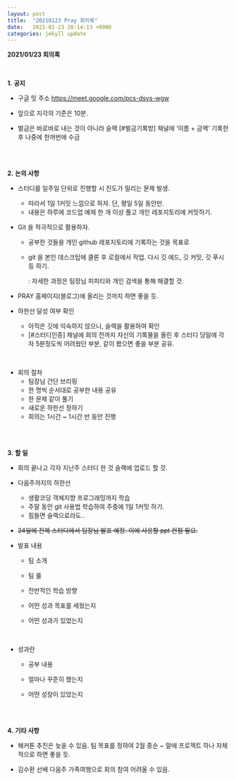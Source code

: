 ```yaml
---
layout: post
title:  "20210123 Pray 회의록"
date:   2021-01-23 20:14:13 +0900
categories: jekyll update
---
```

**2021/01/23 회의록**

 <br/>

**1.** **공지**

+ 구글 밋 주소 https://meet.google.com/pcs-dsvs-wgw

+ 앞으로 지각의 기준은 10분.

+ 벌금은 바로바로 내는 것이 아니라 슬랙 [#벌금기록방] 채널에 ‘이름 + 금액’ 기록한 후 나중에 한꺼번에 수금

 <br/>

 <br/> 

**2.** **논의 사항**

+ 스터디를 일주일 단위로 진행할 시 진도가 밀리는 문제 발생.
  + 따라서 1일 1커밋 느낌으로 하자. 단, 평일 5일 동안만.
  + 내용은 하루에 코드업 예제 한 개 이상 풀고 개인 레포지토리에 커밋하기.

+ Git 을 적극적으로 활용하자.
  + 공부한 것들을 개인 github 레포지토리에 기록하는 것을 목표로

  + git 을 본인 데스크탑에 클론 후 로컬에서 작업. 다시 깃 에드, 깃 커밋, 깃 푸시 등 하기.

    : 자세한 과정은 팀장님 피피티와 개인 검색을 통해 해결할 것.

+ PRAY 홈페이지(블로그)에 올리는 것까지 하면 좋을 듯.

+ 하한선 달성 여부 확인
  + 아직은 깃에 익숙하지 않으니, 슬랙을 활용하여 확인
  + [#스터디인증] 채널에 회의 전까지 자신의 기록물을 올린 후 스터디 당일에 각자 5분정도씩 어려웠던 부분, 같이 봤으면 좋을 부분 공유.

 <br/>

+ 회의 절차
  + 팀장님 간단 브리핑
  +  한 명씩 순서대로 공부한 내용 공유
  + 한 문제 같이 풀기
  + 새로운 하한선 정하기
  + 회의는 1시간 ~ 1시간 반 동안 진행

 <br/>

 <br/>

**3.** **할 일**

+ 회의 끝나고 각자 지난주 스터디 한 것 슬랙에 업로드 할 것.

+ 다음주까지의 하한선
  + 생활코딩 객체지향 프로그래밍까지 학습
  + 주말 동안 git 사용법 학습하여 주중에 1일 1커밋 하기.
  + 힘들면 슬랙으로라도..

+ ~~24일에 전체 스터디에서 팀장님 발표 예정. 이에 사용할 ppt 컨펌 필요.~~

+ 발표 내용
  + 팀 소개

  + 팀 룰

  + 전반적인 학습 방향

  + 어떤 성과 목표를 세웠는지

  + 어떤 성과가 있었는지

 <br/>

+ 성과란
  + 공부 내용

  + 얼마나 꾸준히 했는지

  + 어떤 성장이 있었는지

 <br/>

 <br/>

**4.** **기타 사항**

+ 해커톤 추진은 늦을 수 있음. 팀 목표를 정하여 2월 중순 ~ 말에 프로젝트 하나 자체적으로 하면 좋을 듯.

+ 김수환 선배 다음주 가족여행으로 회의 참여 어려울 수 있음. 

 <br/> <br/>
